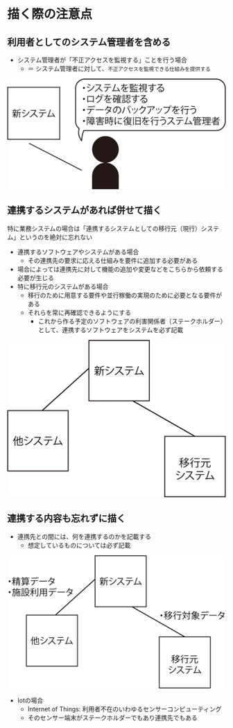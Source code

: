 # 描く際の注意点

## 利用者としてのシステム管理者を含める

* システム管理者が「不正アクセスを監視する」ことを行う場合
    * ＝ システム管理者に対して、`不正アクセスを監視できる仕組みを提供する`

![caution_00](image/caution_00.png)

## 連携するシステムがあれば併せて描く

特に業務システムの場合は「連携するシステムとしての移行元（現行）システム」というのを絶対に忘れない

* 連携するソフトウェアやシステムがある場合
    * その連携先の要求に応える仕組みを要件に追加する必要がある
* 場合によっては連携先に対して機能の追加や変更などをこちらから依頼する必要が生じる
* 特に移行元のシステムがある場合
    * 移行のために用意する要件や並行稼働の実現のために必要となる要件がある
    * それらを常に再確認できるようにする
        * これから作る予定のソフトウェアの利害関係者（ステークホルダー）として、連携するソフトウェアをシステムを必ず記載

![caution_01](image/caution_01.png)

## 連携する内容も忘れずに描く

* 連携先との間には、何を連携するのかを記載する
    * 想定しているものについては必ず記載

![caution_02](image/caution_02.png)

* Iotの場合
    * Internet of Things: 利用者不在のいわゆるセンサーコンピューティング
    * そのセンサー端末がステークホルダーでもあり連携先でもある
